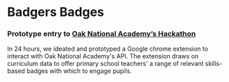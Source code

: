 # Badgers Badges

### Prototype entry to [Oak National Academy’s Hackathon](https://www.thenational.academy/blog/you-re-invited-to-our-hackathon)

In 24 hours, we ideated and prototyped a Google chrome extension to interact with Oak National Academy's API. The extension draws on curriculum data to offer primary school teachers' a range of relevant skills-based badges with which to engage pupils.
